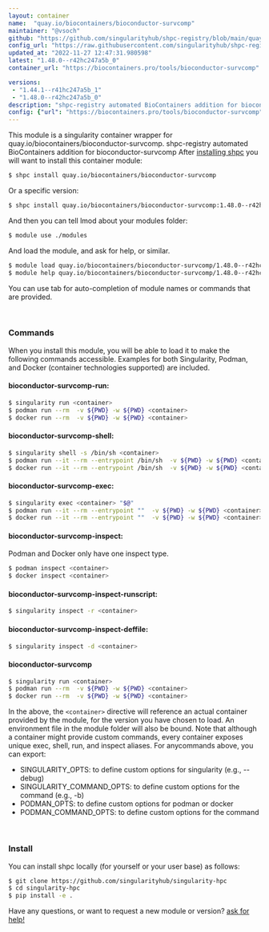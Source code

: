 ```yaml
---
layout: container
name:  "quay.io/biocontainers/bioconductor-survcomp"
maintainer: "@vsoch"
github: "https://github.com/singularityhub/shpc-registry/blob/main/quay.io/biocontainers/bioconductor-survcomp/container.yaml"
config_url: "https://raw.githubusercontent.com/singularityhub/shpc-registry/main/quay.io/biocontainers/bioconductor-survcomp/container.yaml"
updated_at: "2022-11-27 12:47:31.980598"
latest: "1.48.0--r42hc247a5b_0"
container_url: "https://biocontainers.pro/tools/bioconductor-survcomp"

versions:
 - "1.44.1--r41hc247a5b_1"
 - "1.48.0--r42hc247a5b_0"
description: "shpc-registry automated BioContainers addition for bioconductor-survcomp"
config: {"url": "https://biocontainers.pro/tools/bioconductor-survcomp", "maintainer": "@vsoch", "description": "shpc-registry automated BioContainers addition for bioconductor-survcomp", "latest": {"1.48.0--r42hc247a5b_0": "sha256:1ffde0b01b75af513d8b94738832570fc8253f53b5a22afe9540fb16bbc5c66d"}, "tags": {"1.44.1--r41hc247a5b_1": "sha256:7e9b331f948570c8fe5498279f2f2456342c2a8e7b55aa7d4707e52516497017", "1.48.0--r42hc247a5b_0": "sha256:1ffde0b01b75af513d8b94738832570fc8253f53b5a22afe9540fb16bbc5c66d"}, "docker": "quay.io/biocontainers/bioconductor-survcomp"}
---
```


This module is a singularity container wrapper for quay.io/biocontainers/bioconductor-survcomp.
shpc-registry automated BioContainers addition for bioconductor-survcomp
After [installing shpc](#install) you will want to install this container module:


```bash
$ shpc install quay.io/biocontainers/bioconductor-survcomp
```

Or a specific version:

```bash
$ shpc install quay.io/biocontainers/bioconductor-survcomp:1.48.0--r42hc247a5b_0
```

And then you can tell lmod about your modules folder:

```bash
$ module use ./modules
```

And load the module, and ask for help, or similar.

```bash
$ module load quay.io/biocontainers/bioconductor-survcomp/1.48.0--r42hc247a5b_0
$ module help quay.io/biocontainers/bioconductor-survcomp/1.48.0--r42hc247a5b_0
```

You can use tab for auto-completion of module names or commands that are provided.

<br>

### Commands

When you install this module, you will be able to load it to make the following commands accessible.
Examples for both Singularity, Podman, and Docker (container technologies supported) are included.

#### bioconductor-survcomp-run:

```bash
$ singularity run <container>
$ podman run --rm  -v ${PWD} -w ${PWD} <container>
$ docker run --rm  -v ${PWD} -w ${PWD} <container>
```

#### bioconductor-survcomp-shell:

```bash
$ singularity shell -s /bin/sh <container>
$ podman run --it --rm --entrypoint /bin/sh  -v ${PWD} -w ${PWD} <container>
$ docker run --it --rm --entrypoint /bin/sh  -v ${PWD} -w ${PWD} <container>
```

#### bioconductor-survcomp-exec:

```bash
$ singularity exec <container> "$@"
$ podman run --it --rm --entrypoint ""  -v ${PWD} -w ${PWD} <container> "$@"
$ docker run --it --rm --entrypoint ""  -v ${PWD} -w ${PWD} <container> "$@"
```

#### bioconductor-survcomp-inspect:

Podman and Docker only have one inspect type.

```bash
$ podman inspect <container>
$ docker inspect <container>
```

#### bioconductor-survcomp-inspect-runscript:

```bash
$ singularity inspect -r <container>
```

#### bioconductor-survcomp-inspect-deffile:

```bash
$ singularity inspect -d <container>
```



#### bioconductor-survcomp

```bash
$ singularity run <container>
$ podman run --rm  -v ${PWD} -w ${PWD} <container>
$ docker run --rm  -v ${PWD} -w ${PWD} <container>
```


In the above, the `<container>` directive will reference an actual container provided
by the module, for the version you have chosen to load. An environment file in the
module folder will also be bound. Note that although a container
might provide custom commands, every container exposes unique exec, shell, run, and
inspect aliases. For anycommands above, you can export:

 - SINGULARITY_OPTS: to define custom options for singularity (e.g., --debug)
 - SINGULARITY_COMMAND_OPTS: to define custom options for the command (e.g., -b)
 - PODMAN_OPTS: to define custom options for podman or docker
 - PODMAN_COMMAND_OPTS: to define custom options for the command

<br>

### Install

You can install shpc locally (for yourself or your user base) as follows:

```bash
$ git clone https://github.com/singularityhub/singularity-hpc
$ cd singularity-hpc
$ pip install -e .
```

Have any questions, or want to request a new module or version? [ask for help!](https://github.com/singularityhub/singularity-hpc/issues)